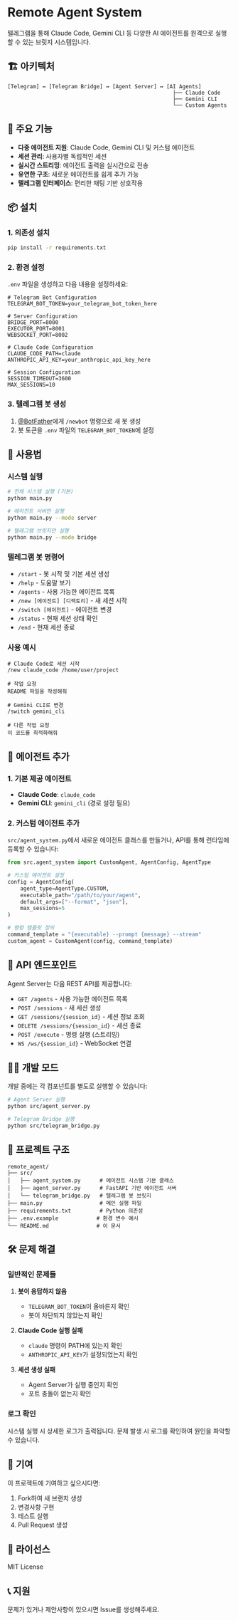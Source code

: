 # Remote Agent System

텔레그램을 통해 Claude Code, Gemini CLI 등 다양한 AI 에이전트를 원격으로 실행할 수 있는 브릿지 시스템입니다.

## 🏗️ 아키텍처

```
[Telegram] ↔ [Telegram Bridge] ↔ [Agent Server] ↔ [AI Agents]
                                                    ├── Claude Code
                                                    ├── Gemini CLI
                                                    └── Custom Agents
```

## 🚀 주요 기능

- **다중 에이전트 지원**: Claude Code, Gemini CLI 및 커스텀 에이전트
- **세션 관리**: 사용자별 독립적인 세션
- **실시간 스트리밍**: 에이전트 출력을 실시간으로 전송
- **유연한 구조**: 새로운 에이전트를 쉽게 추가 가능
- **텔레그램 인터페이스**: 편리한 채팅 기반 상호작용

## 📦 설치

### 1. 의존성 설치

```bash
pip install -r requirements.txt
```

### 2. 환경 설정

`.env` 파일을 생성하고 다음 내용을 설정하세요:

```env
# Telegram Bot Configuration
TELEGRAM_BOT_TOKEN=your_telegram_bot_token_here

# Server Configuration
BRIDGE_PORT=8000
EXECUTOR_PORT=8001
WEBSOCKET_PORT=8002

# Claude Code Configuration
CLAUDE_CODE_PATH=claude
ANTHROPIC_API_KEY=your_anthropic_api_key_here

# Session Configuration
SESSION_TIMEOUT=3600
MAX_SESSIONS=10
```

### 3. 텔레그램 봇 생성

1. [@BotFather](https://t.me/botfather)에게 `/newbot` 명령으로 새 봇 생성
2. 봇 토큰을 `.env` 파일의 `TELEGRAM_BOT_TOKEN`에 설정

## 🎯 사용법

### 시스템 실행

```bash
# 전체 시스템 실행 (기본)
python main.py

# 에이전트 서버만 실행
python main.py --mode server

# 텔레그램 브릿지만 실행
python main.py --mode bridge
```

### 텔레그램 봇 명령어

- `/start` - 봇 시작 및 기본 세션 생성
- `/help` - 도움말 보기
- `/agents` - 사용 가능한 에이전트 목록
- `/new [에이전트] [디렉토리]` - 새 세션 시작
- `/switch [에이전트]` - 에이전트 변경
- `/status` - 현재 세션 상태 확인
- `/end` - 현재 세션 종료

### 사용 예시

```
# Claude Code로 세션 시작
/new claude_code /home/user/project

# 작업 요청
README 파일을 작성해줘

# Gemini CLI로 변경
/switch gemini_cli

# 다른 작업 요청
이 코드를 최적화해줘
```

## 🔧 에이전트 추가

### 1. 기본 제공 에이전트

- **Claude Code**: `claude_code`
- **Gemini CLI**: `gemini_cli` (경로 설정 필요)

### 2. 커스텀 에이전트 추가

`src/agent_system.py`에서 새로운 에이전트 클래스를 만들거나, API를 통해 런타임에 등록할 수 있습니다:

```python
from src.agent_system import CustomAgent, AgentConfig, AgentType

# 커스텀 에이전트 설정
config = AgentConfig(
    agent_type=AgentType.CUSTOM,
    executable_path="/path/to/your/agent",
    default_args=["--format", "json"],
    max_sessions=5
)

# 명령 템플릿 정의
command_template = "{executable} --prompt {message} --stream"
custom_agent = CustomAgent(config, command_template)
```

## 🔌 API 엔드포인트

Agent Server는 다음 REST API를 제공합니다:

- `GET /agents` - 사용 가능한 에이전트 목록
- `POST /sessions` - 새 세션 생성
- `GET /sessions/{session_id}` - 세션 정보 조회
- `DELETE /sessions/{session_id}` - 세션 종료
- `POST /execute` - 명령 실행 (스트리밍)
- `WS /ws/{session_id}` - WebSocket 연결

## 🏃‍♂️ 개발 모드

개발 중에는 각 컴포넌트를 별도로 실행할 수 있습니다:

```bash
# Agent Server 실행
python src/agent_server.py

# Telegram Bridge 실행
python src/telegram_bridge.py
```

## 📁 프로젝트 구조

```
remote_agent/
├── src/
│   ├── agent_system.py      # 에이전트 시스템 기본 클래스
│   ├── agent_server.py      # FastAPI 기반 에이전트 서버
│   └── telegram_bridge.py   # 텔레그램 봇 브릿지
├── main.py                  # 메인 실행 파일
├── requirements.txt         # Python 의존성
├── .env.example            # 환경 변수 예시
└── README.md               # 이 문서
```

## 🛠️ 문제 해결

### 일반적인 문제들

1. **봇이 응답하지 않음**
   - `TELEGRAM_BOT_TOKEN`이 올바른지 확인
   - 봇이 차단되지 않았는지 확인

2. **Claude Code 실행 실패**
   - `claude` 명령이 PATH에 있는지 확인
   - `ANTHROPIC_API_KEY`가 설정되었는지 확인

3. **세션 생성 실패**
   - Agent Server가 실행 중인지 확인
   - 포트 충돌이 없는지 확인

### 로그 확인

시스템 실행 시 상세한 로그가 출력됩니다. 문제 발생 시 로그를 확인하여 원인을 파악할 수 있습니다.

## 🤝 기여

이 프로젝트에 기여하고 싶으시다면:

1. Fork하여 새 브랜치 생성
2. 변경사항 구현
3. 테스트 실행
4. Pull Request 생성

## 📄 라이선스

MIT License

## 📞 지원

문제가 있거나 제안사항이 있으시면 Issue를 생성해주세요.